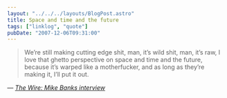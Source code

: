 ```yaml
---
layout: "../../../layouts/BlogPost.astro"
title: Space and time and the future
tags: ["linklog", "quote"]
pubDate: "2007-12-06T09:31:00"
---
```


> We&rsquo;re still making cutting edge shit, man, it&rsquo;s wild shit, man, it&rsquo;s raw, I love that ghetto perspective on space and time and the future, because it&rsquo;s warped like a motherfucker, and as long as they&rsquo;re making it, I&rsquo;ll put it out.

— <cite>[The Wire: Mike Banks interview](http://www.thewire.co.uk/articles/271/)</cite>
